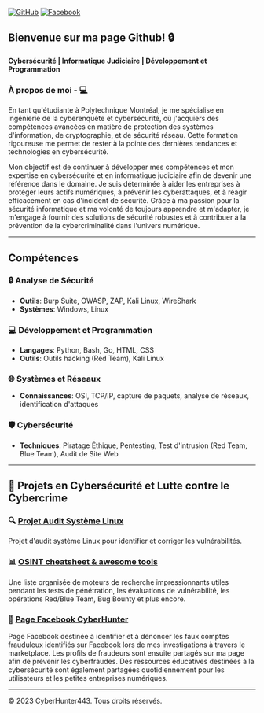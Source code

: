 [![GitHub](https://img.shields.io/badge/GitHub-CyberHunter443-181717?style=for-the-badge&logo=github)](https://github.com/cyberhunter443)
[![Facebook](https://img.shields.io/badge/Facebook-1877F2?style=for-the-badge&logo=facebook&logoColor=white)](https://www.facebook.com/share/JKT6SFrFciQnZBBA/?mibextid=LQQJ4d)

## Bienvenue sur ma page Github! 🔒 

**Cybersécurité | Informatique Judiciaire | Développement et Programmation**

### À propos de moi - 💻

En tant qu'étudiante à Polytechnique Montréal, je me spécialise en ingénierie de la cyberenquête et cybersécurité, où j'acquiers des compétences avancées en matière de protection des systèmes d'information, de cryptographie, et de sécurité réseau. Cette formation rigoureuse me permet de rester à la pointe des dernières tendances et technologies en cybersécurité.

Mon objectif est de continuer à développer mes compétences et mon expertise en cybersécurité et en informatique judiciaire afin de devenir une référence dans le domaine. Je suis déterminée à aider les entreprises à protéger leurs actifs numériques, à prévenir les cyberattaques, et à réagir efficacement en cas d'incident de sécurité. Grâce à ma passion pour la sécurité informatique et ma volonté de toujours apprendre et m'adapter, je m'engage à fournir des solutions de sécurité robustes et à contribuer à la prévention de la cybercriminalité dans l'univers numérique.

--- 

## Compétences 

### 🔒 Analyse de Sécurité
- **Outils**: Burp Suite, OWASP, ZAP, Kali Linux, WireShark
- **Systèmes**: Windows, Linux

### 💻 Développement et Programmation
- **Langages**: Python, Bash, Go, HTML, CSS
- **Outils**: Outils hacking (Red Team), Kali Linux

### 🌐 Systèmes et Réseaux
- **Connaissances**: OSI, TCP/IP, capture de paquets, analyse de réseaux, identification d'attaques

### 🛡️ Cybersécurité
- **Techniques**: Piratage Éthique, Pentesting, Test d'intrusion (Red Team, Blue Team), Audit de Site Web

---
## 📂 Projets en Cybersécurité et Lutte contre le Cybercrime

### 🔍 [Projet Audit Système Linux](https://github.com/cyberhunter443/audit_linux)
Projet d'audit système Linux pour identifier et corriger les vulnérabilités.

### 📊 [OSINT cheatsheet & awesome tools](https://github.com/cyberhunter443/cheatsheet)
Une liste organisée de moteurs de recherche impressionnants utiles pendant les tests de pénétration, les évaluations de vulnérabilité, les opérations Red/Blue Team, Bug Bounty et plus encore.

### 📱 [Page Facebook CyberHunter](https://www.facebook.com/share/JKT6SFrFciQnZBBA/?mibextid=LQQJ4d)
Page Facebook destinée à identifier et à dénoncer les faux comptes frauduleux identifiés sur Facebook lors de mes investigations à travers le marketplace. Les profils de fraudeurs sont ensuite partagés sur ma page afin de prévenir les cyberfraudes. Des ressources éducatives destinées à la cybersécurité sont également partagées quotidiennement pour les utilisateurs et les petites entreprises numériques. 

---

&copy; 2023 CyberHunter443. Tous droits réservés.
